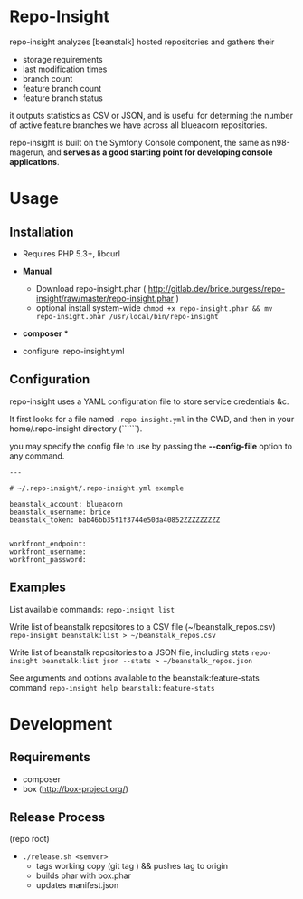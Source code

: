 Repo-Insight
============

repo-insight analyzes [beanstalk] hosted repositories and gathers their

* storage requirements
* last modification times
* branch count
* feature branch count
* feature branch status

it outputs statistics as CSV or JSON, and is useful for determing the number 
of active feature branches we have across all blueacorn repositories.


repo-insight is built on the Symfony Console component, the same as n98-magerun, 
and **serves as a good starting point for developing console applications**.


Usage
=====

Installation
------------

* Requires PHP 5.3+, libcurl


* **Manual** 
  * Download repo-insight.phar ( http://gitlab.dev/brice.burgess/repo-insight/raw/master/repo-insight.phar )
  * optional install system-wide ```chmod +x repo-insight.phar && mv repo-insight.phar /usr/local/bin/repo-insight```
  
* **composer**
  * 

* configure .repo-insight.yml
 


Configuration
-------------

repo-insight uses a YAML configuration file to store service credentials &c.

It first looks for a file named ```.repo-insight.yml``` in the CWD, and then
in your home/.repo-insight directory (``````).


you may specify the config file to use by passing the __--config-file__ option
to any command.



```
---

# ~/.repo-insight/.repo-insight.yml example

beanstalk_account: blueacorn
beanstalk_username: brice
beanstalk_token: bab46bb35f1f3744e50da40852ZZZZZZZZZ


workfront_endpoint:
workfront_username:
workfront_password: 

```


Examples
--------


List available commands:
```repo-insight list```

Write list of beanstalk repositores to a CSV file (~/beanstalk_repos.csv)
```repo-insight beanstalk:list > ~/beanstalk_repos.csv```

Write list of beanstalk repositories to a JSON file, including stats
```repo-insight beanstalk:list json --stats > ~/beanstalk_repos.json```

See arguments and options available to the beanstalk:feature-stats command
```repo-insight help beanstalk:feature-stats```



Development
===========

Requirements
------------

* composer
* box (http://box-project.org/)



Release Process
---------------

(repo root)

* ```./release.sh <semver>```
  * tags working copy (git tag <semver>) && pushes tag to origin 
  * builds phar with box.phar
  * updates manifest.json


